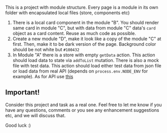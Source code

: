 This is a project with module structure. Every page is a module in its own folder with encapsulated local files (store, components etc)

1. There is a local card component in the module "B". You should render same card in module "C", but with data from module "C" data's `card` object as a card content. Reuse as much code as possible.
2. Create a new module "D", make it look like a copy of the module "C" at first. Then, make it to be dark version of the page. Background color should be not white but `#100432`
3. In Module "A" there is a store with empty `getData` action. This action should load data to state via `addToList` mutation. There is also a mock file with test data. This action should load either test data from json file or load data from real API (depends on `process.env.NODE_ENV` for example). As for API use [this](https://jsonplaceholder.typicode.com/users)

## Important!

Consider this project and task as a real one. Feel free to let me know if you have any questions, comments or you see any enhancement suggestions etc, and we will discuss that.

Good luck :)
